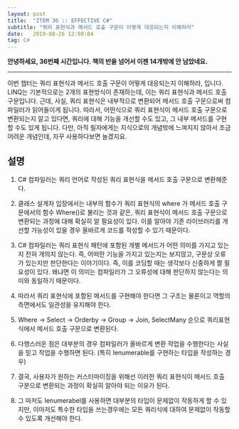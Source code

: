 ```yaml
---
layout: post
title:  "ITEM 36 :: EFFECTIVE C#"
subtitle: "쿼리 표현식과 메서드 호출 구문이 어떻게 대응되는지 이해하라"
date:   2019-08-26 12:08:04
tag: C#
---
```


**안녕하세요, 36번째 시간입니다. 책의 반을 넘어서 이젠 14개밖에 안 남았네요.**

___

이번 챕터는 쿼리 표현식과 메서드 호출 구문이 어떻게 대응되는지 이해하라, 입니다.
LINQ는 기본적으로는 2개의 표현방식이 존재하는데, 이는 쿼리 표현식과 메서드 호출 구문입니다.
근데, 사실, 쿼리 표현식은 내부적으로 변환되어 메서드 호출 구문으로써 컴파일러가 읽어들이게 됩니다.
따라서, 어떤식으로 쿼리 표현식이 메서드 호출 구문으로 변환되는지 알고 있다면, 쿼리에 대해 기능을 개선할 수도 있고, 그 내부 메서드를 구현할 수도 있게 됩니다.
다만, 아직 필자에게는 지식으로의 개념밖에 느껴지지 않아서 조금 어려운 개념인데, 자꾸 사용하다보면 늘겠지요.


## 설명

1. C# 컴파일러는 쿼리 언어로 작성된 쿼리 표현식을 메서드 호출 구문으로 변환해준다.

2. 클래스 설계자 입장에서는 내부의 함수가 쿼리 표현식의 where 가 메서드 호출 구문에서의 함수 Where()로 불리는 것과 같은, 쿼리 표현식이 메서드 호출 구문으로 변환되는 과정에 대해 확실히 알 필요성이 있다. 이를 알아야 기존 라이브러리를 개선할 가능성이 있을 경우 올바르게 코드를 작성할 수 있기 때문이다.

3. C# 컴파일러는 쿼리 표현식 패턴에 포함된 개별 메서드가 어떤 의미를 가지고 있는지 전혀 개의치 않는다. 즉, 어떠한 기능을 가지고 있는지는 보지않고, 구문상 오류가 있는지만 판단한다는 이야기이다. 즉, 이를 코딩할 때는 생각보다 신중하게 짤 필요성이 있다. 왜냐면 이 의미는 컴파일러가 그 오류성에 대해 판단하지 않는다는 의미와 동일하기 때문이다.

4. 따라서 쿼리 표현식에 포함된 메서드를 구현해야 한다면 그 구조는 물론이고 역할의 측면에서도 일관성을 유지해야 한다. 

5. Where -> Select -> Orderby -> Group -> Join, SelectMany 순으로 쿼리표현식에서 메서드 호출 구문으로 변환된다.

6. 다행스러운 점은 대부분의 경우 컴파일러가 올바르게 변환 작업을 수행한다는 사실을 믿고 작업을 수행하면 된다. (특히 Ienumerable<T>를 구현하는 타입을 작성하는 경우)

7. 결국, 사용자가 원하는 커스터마이징을 위해선 이러한 쿼리 표현식이 메서드 호출 구문으로 변환되는 과정이 확실히 알아야 되는 이유가 된다.
	
8. 그 마저도 Ienumerabel<T>를 사용하면 대부분의 타입이 문제없이 작동하게 할 수 있지만, 이마저도 특수한 타입을 쓰는경우에는 모든 쿼리식에 대하여 문제없이 작동할 수 있도록 개선해야 한다.
